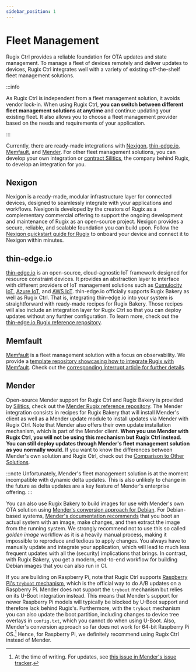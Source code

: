 ```yaml
---
sidebar_position: 1
---
```


# Fleet Management

Rugix Ctrl provides a reliable foundation for OTA updates and state management.
To manage a fleet of devices remotely and deliver updates to devices, Rugix Ctrl integrates well with a variety of existing off-the-shelf fleet management solutions.

:::info

As Rugix Ctrl is independent from a fleet management solution, it avoids vendor lock-in.
When using Rugix Ctrl, **you can switch between different fleet management solutions at anytime** and continue updating your existing fleet.
It also allows you to choose a fleet management provider based on the needs and requirements of your application.

:::

Currently, there are ready-made integrations with [Nexigon](https://nexigon.dev/?utm_source=rugix.org&utm_campaign=rugix-fleet-management), [thin-edge.io](https://thin-edge.io/), [Memfault](https://memfault.com/), and [Mender](https://mender.io/).
For other fleet management solutions, you can develop your own integration or [contract Silitics](/commercial-support), the company behind Rugix, to develop an integration for you.


## Nexigon

Nexigon is a ready-made, modular infrastructure layer for connected devices, designed to seamlessly integrate with your applications and workflows.
Nexigon is developed by the creators of Rugix as a complementary commercial offering to support the ongoing development and maintenance of Rugix as an open-source project.
Nexigon provides a secure, reliable, and scalable foundation you can build upon.
Follow the [Nexigon quickstart guide for Rugix](https://docs.nexigon.dev/agent/build-system-integration/rugix/getting-started?utm_source=rugix.org&utm_campaign=rugix-fleet-management) to onboard your device and connect it to Nexigon within minutes.


## thin-edge.io

[thin-edge.io](https://thin-edge.io/) is an open-source, cloud-agnostic IoT framework designed for resource constraint devices.
It provides an abstraction layer to interface with different providers of IoT management solutions such as [Cumulocity IoT](https://www.cumulocity.com/), [Azure IoT](https://azure.microsoft.com/en-us/solutions/iot), and [AWS IoT](https://aws.amazon.com/iot/).
thin-edge.io officially supports Rugix Bakery as well as Rugix Ctrl.
That is, integrating thin-edge.io into your system is straightforward with ready-made recipes for Rugix Bakery.
Those recipes will also include an integration layer for Rugix Ctrl so that you can deploy updates without any further configuration.
To learn more, check out the [thin-edge.io Rugix reference repository](https://github.com/thin-edge/tedge-rugpi-image).


## Memfault

[Memfault](https://memfault.com/) is a fleet management solution with a focus on observability.
We provide a [template repository showcasing how to integrate Rugix with Memfault](https://github.com/silitics/rugix-template-memfault).
Check out the [corresponding Interrupt article for further details](https://interrupt.memfault.com/blog/robust-ota-updates-the-easy-way).


## Mender

Open-source Mender support for Rugix Ctrl and Rugix Bakery is provided by [Silitics](https://silitics.com), check out the [Mender Rugix reference repository](https://github.com/silitics/rugpi-template-mender).
The Mender integration consists in recipes for Rugix Bakery that will install Mender's client as well as a Mender update module to install updates via Mender with Rugix Ctrl.
Note that Mender also offers their own update installation mechanism, which is part of the Mender client.
**When you use Mender with Rugix Ctrl, you will not be using this mechanism but Rugix Ctrl instead.
You can still deploy updates through Mender's fleet management solution as you normally would.**
If you want to know the differences between Mender's own solution and Rugix Ctrl, check out the [Comparison to Other Solutions](../index.md#comparison-to-other-solutions).

:::note
Unfortunately, Mender's fleet management solution is at the moment incompatible with dynamic delta updates.
This is also unlikely to change in the future as delta updates are a key feature of Mender's enterprise offering.
:::

You can also use Rugix Bakery to build images for use with Mender's own OTA solution using [Mender's conversion approach for Debian](https://docs.mender.io/operating-system-updates-debian-family/convert-a-mender-debian-image).
For Debian-based systems, [Mender's documentation recommends](https://web.archive.org/web/20240815210840/https://docs.mender.io/operating-system-updates-debian-family/convert-a-mender-debian-image#recommended-workflow) that you boot an actual system with an image, make changes, and then extract the image from the running system. We strongly recommend not to use this so called _golden image_ workflow as it is a heavily manual process, making it impossible to reproduce and tedious to apply changes. You always have to manually update and integrate your application, which will lead to much less frequent updates with all the (security) implications that brings.
In contrast, with Rugix Bakery, you get a modern, end-to-end workflow for building Debian images that you can also run in CI.

If you are building on Raspberry Pi, note that Rugix Ctrl supports [Raspberry Pi's `tryboot` mechanism](https://www.raspberrypi.com/documentation/computers/config_txt.html#example-update-flow-for-ab-booting), which is the official way to do A/B updates on a Raspberry Pi.
Mender does not support the `tryboot` mechanism but relies on its U-Boot integration instead.
This means that Mender's support for newer Raspberry Pi models will typically be blocked by U-Boot support and therefore lack behind Rugix's.
Furthermore, with the `tryboot` mechanism you can also update the boot partition, including changes to device tree overlays in `config.txt`, which you cannot do when using U-Boot.
Also, Mender's conversion approach so far does not work for 64-bit Raspberry Pi OS.[^mender-64-bit]
Hence, for Raspberry Pi, we definitely recommend using Rugix Ctrl instead of Mender.

[^mender-64-bit]: At the time of writing. For updates, see [this issue in Mender's issue tracker](https://northerntech.atlassian.net/browse/MEN-5634).
